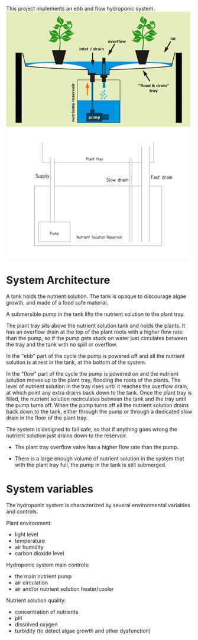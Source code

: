 This project implements an ebb and flow hydroponic system.
![](/ebb-flow.jpg)
![](/ebb-flow.png)


# System Architecture

A tank holds the nutrient solution.  The tank is opaque to discourage
algae growth, and made of a food safe material.

A submersible pump in the tank lifts the nutrient solution to the
plant tray.

The plant tray sits above the nutrient solution tank and holds the plants.
It has an overflow drain at the top of the plant roots with a higher flow
rate than the pump, so if the pump gets stuck on water just circulates
between the tray and the tank with no spill or overflow.

In the "ebb" part of the cycle the pump is powered off and all the
nutrient solution is at rest in the tank, at the bottom of the system.

In the "flow" part of the cycle the pump is powered on and the nutrient
solution moves up to the plant tray, flooding the roots of the plants.
The level of nutrient solution in the tray rises until it reaches the
overflow drain, at which point any extra drains back down to the tank.
Once the plant tray is filled, the nutrient solution recirculates between
the tank and the tray until the pump turns off.  When the pump turns off
all the nutrient solution drains back down to the tank, either through
the pump or through a dedicated slow drain in the floor of the plant tray.

The system is designed to fail safe, so that if anything goes wrong the
nutrient solution just drains down to the reservoir.

* The plant tray overflow valve has a higher flow rate than the pump.

* There is a large enough volume of nutrient solution in the system that
  with the plant tray full, the pump in the tank is still submerged.


# System variables

The hydroponic system is characterized by several environmental variables
and controls.

Plant environment:
* light level
* temperature
* air humidity
* carbon dioxide level

Hydroponic system main controls:
* the main nutrient pump
* air circulation
* air and/or nutrient solution heater/cooler

Nutrient solution quality:
* concentration of nutrients
* pH
* dissolved oxygen
* turbidity (to detect algae growth and other dysfunction)
